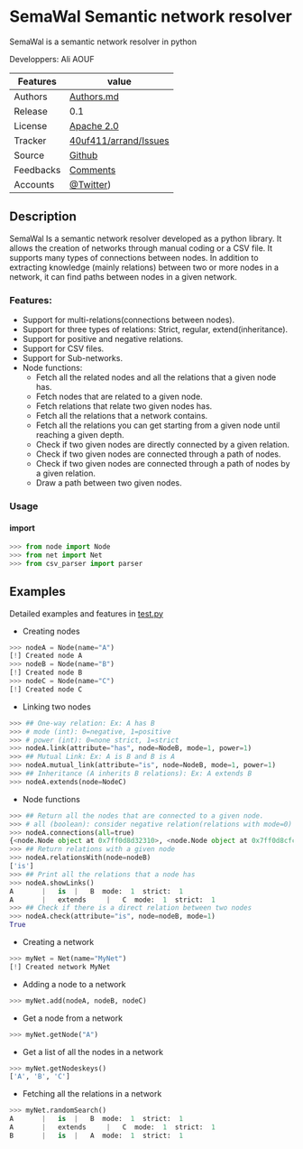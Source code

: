 # SemaWal Semantic network resolver
SemaWal is a semantic network resolver in python

<!--![arrand logo](doc/arrand_header.png  "arrand logo")-->
<!--![PyPI - Downloads](https://img.shields.io/pypi/dm/arrand)-->

  Developpers:  Ali AOUF

Features |   value
---------|---------------------------------------------------------------------------------
Authors  | [Authors.md](https://github.com/40uf411/SemaWal/master/AUTHORS.md)
Release  | 0.1
License  |[Apache 2.0](https://github.com/40uf411/SemaWal/master/LICENSE)
Tracker  |[40uf411/arrand/Issues](https://github.com/40uf411/SemaWal/issues)
Source  |[Github](http://github.com/40uf411/SemaWal)
Feedbacks  |[Comments](https://github.com/40uf411/SemaWal/)
Accounts  |[@Twitter](https://twitter.com/40uf411))

## Description

SemaWal Is a semantic network resolver developed as a python library. It allows the creation of networks through manual coding or a CSV file. It supports many types of connections between nodes.
In addition to extracting knowledge (mainly relations) between two or more nodes in a network, it can find paths between nodes in a given network.




###  Features:
* Support for multi-relations(connections between nodes).
* Support for three types of relations: Strict, regular, extend(inheritance).
* Support for positive and negative relations.
* Support for CSV files.
* Support for Sub-networks.
* Node functions:
	* Fetch all the related nodes and all the relations that a given node has. 
	* Fetch nodes that are related to a given node.	
	* Fetch relations that relate two given nodes has.
	* Fetch all the relations that a network contains.
	* Fetch all the relations you can get starting from a given node until reaching a given depth.
	* Check if two given nodes are directly connected by a given relation.
	* Check if two given nodes are connected through a path of nodes.
	* Check if two given nodes are connected through a path of nodes by a given relation.
	* Draw a path between two given nodes.

### Usage
<!--
### install
```shell
pip install arrand
```
#### [requirement]
```
pyarabic>=0.6.8
```
-->
#### import
```python
>>> from node import Node
>>> from net import Net
>>> from csv_parser import parser
```
## Examples

Detailed examples and features in [test.py](test.pt) 

*  Creating nodes
```python
>>> nodeA = Node(name="A")
[!] Created node A
>>> nodeB = Node(name="B")
[!] Created node B
>>> nodeC = Node(name="C")
[!] Created node C
```

*  Linking two nodes
```python
>>> ## One-way relation: Ex: A has B
>>> # mode (int): 0=negative, 1=positive
>>> # power (int): 0=none strict, 1=strict
>>> nodeA.link(attribute="has", node=NodeB, mode=1, power=1)
>>> ## Mutual Link: Ex: A is B and B is A
>>> nodeA.mutual_link(attribute="is", node=NodeB, mode=1, power=1)
>>> ## Inheritance (A inherits B relations): Ex: A extends B
>>> nodeA.extends(node=NodeC)
```

* Node functions
```python
>>> ## Return all the nodes that are connected to a given node.
>>> # all (boolean): consider negative relation(relations with mode=0) like "is not", "has not"... 
>>> nodeA.connections(all=true)
{<node.Node object at 0x7ff0d8d32310>, <node.Node object at 0x7ff0d8cfcfd0>}
>>> ## Return relations with a given node
>>> nodeA.relationsWith(node=nodeB)
['is']
>>> ## Print all the relations that a node has
>>> nodeA.showLinks()
A       |   is  |   B  mode:  1  strict:  1
A       |   extends     |   C  mode:  1  strict:  1
>>> ## Check if there is a direct relation between two nodes
>>> nodeA.check(attribute="is", node=nodeB, mode=1)
True
```

*  Creating a network
```python
>>> myNet = Net(name="MyNet")
[!] Created network MyNet
```

*  Adding a node to a network
```python
>>> myNet.add(nodeA, nodeB, nodeC)
```

*  Get a node from a network
```python
>>> myNet.getNode("A")
```

*  Get a list of all the nodes in a network
```python
>>> myNet.getNodeskeys()
['A', 'B', 'C']
```

*  Fetching all the relations in a network
```python
>>> myNet.randomSearch()
A       |   is  |   B  mode:  1  strict:  1
A       |   extends     |   C  mode:  1  strict:  1
B       |   is  |   A  mode:  1  strict:  1
```